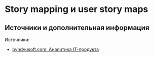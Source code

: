 # Story mapping и user story maps


## Источники и дополнительная информация

Источники:

- [byndyusoft.com: Аналитика IT-продукта](https://byndyusoft.com/productanalysis)
